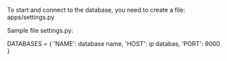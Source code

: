 To start and connect to the database, you need to create a file: apps/settings.py

Sample file settings.py:

DATABASES = {
    'NAME': database name,
    'HOST': ip databas,
    'PORT': 9000
}

